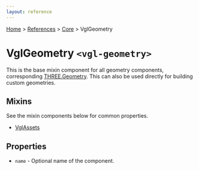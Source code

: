 ```yaml
---
layout: reference
---
```

[Home](..) &gt; [References](.) &gt; [Core](.#core) &gt; VglGeometry
# VglGeometry `<vgl-geometry>`
This is the base mixin component for all geometry components, corresponding [THREE.Geometry](https://threejs.org/docs/index.html#api/core/Geometry). This can also be used directly for building custom geometries.
## Mixins
See the mixin components below for common properties.
* [VglAssets](vgl-assets)

## Properties
* `name` - Optional name of the component.
